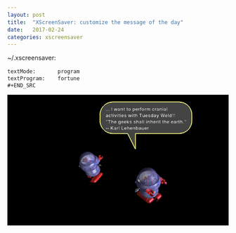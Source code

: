 ```yaml
---
layout: post
title:  "XScreenSaver: customize the message of the day"
date:   2017-02-24
categories: xscreensaver
---
```


~/.xscreensaver:
```
textMode:       program
textProgram:    fortune
#+END_SRC
```

![Example](/assets/images/xscreensaver.png)
